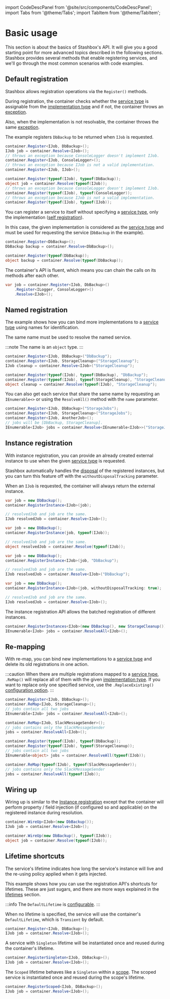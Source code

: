 import CodeDescPanel from '@site/src/components/CodeDescPanel';
import Tabs from '@theme/Tabs'; 
import TabItem from '@theme/TabItem';

# Basic usage

This section is about the basics of Stashbox's API. It will give you a good starting point for more advanced topics described in the following sections. 
Stashbox provides several methods that enable registering services, and we'll go through the most common scenarios with code examples.

## Default registration

<CodeDescPanel>
<div>

Stashbox allows registration operations via the `Register()` methods. 

During registration, the container checks whether the [service type](/docs/getting-started/glossary#service-type--implementation-type) is assignable from the [implementation type](/docs/getting-started/glossary#service-type--implementation-type) and if not, the container throws an [exception](diagnostics/validation?id=registration-validation). 

Also, when the implementation is not resolvable, the container throws the same [exception](/docs/diagnostics/validation#registration-validation).

The example registers `DbBackup` to be returned when `IJob` is requested.

</div>

<div>

<Tabs groupId="generic-runtime-apis">
<TabItem value="Generic API" label="Generic API">

```cs
container.Register<IJob, DbBackup>();
IJob job = container.Resolve<IJob>();
// throws an exception because ConsoleLogger doesn't implement IJob.
container.Register<IJob, ConsoleLogger>();
// throws an exception because IJob is not a valid implementation.
container.Register<IJob, IJob>();
```

</TabItem>
<TabItem value="Runtime type API" label="Runtime type API">

```cs
container.Register(typeof(IJob), typeof(DbBackup));
object job = container.Resolve(typeof(IJob));
// throws an exception because ConsoleLogger doesn't implement IJob.
container.Register(typeof(IJob), typeof(ConsoleLogger));
// throws an exception because IJob is not a valid implementation.
container.Register(typeof(IJob), typeof(IJob));
```

</TabItem>
</Tabs>
</div>
</CodeDescPanel>

<CodeDescPanel>
<div>

You can register a service to itself without specifying a [service type](/docs/getting-started/glossary#service-type--implementation-type), only the implementation ([self registration](/docs/getting-started/glossary#self-registration)). 

In this case, the given implementation is considered as the [service type](/docs/getting-started/glossary#service-type--implementation-type) and must be used for requesting the service (`DbBackup` in the example).

</div>
<div>
<Tabs groupId="generic-runtime-apis">
<TabItem value="Generic API" label="Generic API">

```cs
container.Register<DbBackup>();
DbBackup backup = container.Resolve<DbBackup>();
```

</TabItem>
<TabItem value="Runtime type API" label="Runtime type API">

```cs
container.Register(typeof(DbBackup));
object backup = container.Resolve(typeof(DbBackup));
```
</TabItem>
</Tabs>
</div>
</CodeDescPanel>

<CodeDescPanel>

<div>

The container's API is fluent, which means you can chain the calls on its methods after each other.

</div>
<div>

```cs
var job = container.Register<IJob, DbBackup>()
    .Register<ILogger, ConsoleLogger>()
    .Resolve<IJob>();
```

</div>
</CodeDescPanel>

## Named registration

<CodeDescPanel>

<div>

The example shows how you can bind more implementations to a [service type](/docs/getting-started/glossary#service-type--implementation-type) using names for identification. 

The same name must be used to resolve the named service.

:::note
The name is an `object` type.
:::

</div>
<div>

<Tabs groupId="generic-runtime-apis">
<TabItem value="Generic API" label="Generic API">

```cs
container.Register<IJob, DbBackup>("DbBackup");
container.Register<IJob, StorageCleanup>("StorageCleanup");
IJob cleanup = container.Resolve<IJob>("StorageCleanup");
```

</TabItem>
<TabItem value="Runtime type API" label="Runtime type API">

```cs
container.Register(typeof(IJob), typeof(DbBackup), "DbBackup");
container.Register(typeof(IJob), typeof(StorageCleanup), "StorageCleanup");
object cleanup = container.Resolve(typeof(IJob), "StorageCleanup");
```

</TabItem>
</Tabs>
</div>
</CodeDescPanel>

<CodeDescPanel>
<div>

You can also get each service that share the same name by requesting an `IEnumerable<>` or using the `ResolveAll()` method with the `name` parameter.

</div>
<div>

```cs
container.Register<IJob, DbBackup>("StorageJobs");
container.Register<IJob, StorageCleanup>("StorageJobs");
container.Register<IJob, AnotherJob>();
// jobs will be [DbBackup, StorageCleanup].
IEnumerable<IJob> jobs = container.Resolve<IEnumerable<IJob>>("StorageJobs");
```

</div>
</CodeDescPanel>

## Instance registration

<CodeDescPanel>
<div>

With instance registration, you can provide an already created external instance to use when the given [service type](/docs/getting-started/glossary#service-type--implementation-type) is requested.

Stashbox automatically handles the [disposal](/docs/guides/scopes#disposal) of the registered instances, but you can turn this feature off with the `withoutDisposalTracking` parameter.

When an `IJob` is requested, the container will always return the external instance.

</div>
<div>
<Tabs groupId="generic-runtime-apis">
<TabItem value="Generic API" label="Generic API">

```cs
var job = new DbBackup();
container.RegisterInstance<IJob>(job);

// resolvedJob and job are the same.
IJob resolvedJob = container.Resolve<IJob>();
```

</TabItem>
<TabItem value="Runtime type API" label="Runtime type API">

```cs
var job = new DbBackup();
container.RegisterInstance(job, typeof(IJob));

// resolvedJob and job are the same.
object resolvedJob = container.Resolve(typeof(IJob));
```

</TabItem>
<TabItem value="Named" label="Named">

```cs
var job = new DbBackup();
container.RegisterInstance<IJob>(job, "DbBackup");

// resolvedJob and job are the same.
IJob resolvedJob = container.Resolve<IJob>("DbBackup");
```

</TabItem>
<TabItem value="No dispose" label="No dispose">

```cs
var job = new DbBackup();
container.RegisterInstance<IJob>(job, withoutDisposalTracking: true);

// resolvedJob and job are the same.
IJob resolvedJob = container.Resolve<IJob>();
```

</TabItem>
</Tabs>
</div>
</CodeDescPanel>

<CodeDescPanel>
<div>

The instance registration API allows the batched registration of different instances.

</div>
<div>

```cs
container.RegisterInstances<IJob>(new DbBackup(), new StorageCleanup());
IEnumerable<IJob> jobs = container.ResolveAll<IJob>();
```

</div>
</CodeDescPanel>

## Re-mapping

<CodeDescPanel>

<div>

With re-map, you can bind new implementations to a [service type](/docs/getting-started/glossary#service-type--implementation-type) and delete its old registrations in one action. 

:::caution
When there are multiple registrations mapped to a [service type](/docs/getting-started/glossary#service-type--implementation-type), `.ReMap()` will replace all of them with the given [implementation type](/docs/getting-started/glossary#service-type--implementation-type). If you want to replace only one specified service, use the `.ReplaceExisting()` [configuration option](configuration/registration-configuration?id=replace).
:::

</div>
<div>

<Tabs groupId="generic-runtime-apis">
<TabItem value="Generic API" label="Generic API">

```cs
container.Register<IJob, DbBackup>();
container.ReMap<IJob, StorageCleanup>();
// jobs contain all two jobs
IEnumerable<IJob> jobs = container.ResolveAll<IJob>();

container.ReMap<IJob, SlackMessageSender>();
// jobs contains only the SlackMessageSender
jobs = container.ResolveAll<IJob>();
```

</TabItem>
<TabItem value="Runtime type API" label="Runtime type API">

```cs
container.Register(typeof(IJob), typeof(DbBackup));
container.Register(typeof(IJob), typeof(StorageCleanup));
// jobs contain all two jobs
IEnumerable<object> jobs = container.ResolveAll(typeof(IJob));

container.ReMap(typeof(IJob), typeof(SlackMessageSender));
// jobs contains only the SlackMessageSender
jobs = container.ResolveAll(typeof(IJob));
```

</TabItem>
</Tabs>
</div>
</CodeDescPanel>

## Wiring up
<CodeDescPanel>

<div>

Wiring up is similar to the [Instance registration](#instance-registration) except that the container will perform property / field injection (if configured so and applicable) on the registered instance during resolution.

</div>
<div>

<Tabs groupId="generic-runtime-apis">
<TabItem value="Generic API" label="Generic API">

```cs
container.WireUp<IJob>(new DbBackup());
IJob job = container.Resolve<IJob>();
```

</TabItem>
<TabItem value="Runtime type API" label="Runtime type API">

```cs
container.WireUp(new DbBackup(), typeof(IJob));
object job = container.Resolve(typeof(IJob));
```

</TabItem>
</Tabs>
</div>
</CodeDescPanel>

## Lifetime shortcuts
<CodeDescPanel>

<div>
The service's lifetime indicates how long the service's instance will live and the re-using policy applied when it gets injected.

This example shows how you can use the registration API's shortcuts for lifetimes. These are just sugars, and there are more ways explained in the [lifetimes](/docs/guides/lifetimes) section.

:::info
The `DefaultLifetime` is [configurable](/docs/guides/lifetimes#default-lifetime).
:::

</div>
<div>

<Tabs groupId="generic-runtime-apis">
<TabItem value="Default" label="Default">

When no lifetime is specified, the service will use the container's `DefaultLifetime`, which is `Transient` by default.

```cs
container.Register<IJob, DbBackup>();
IJob job = container.Resolve<IJob>();
```

</TabItem>
<TabItem value="Singleton" label="Singleton">

A service with `Singleton` lifetime will be instantiated once and reused during the container's lifetime.
```cs
container.RegisterSingleton<IJob, DbBackup>();
IJob job = container.Resolve<IJob>();
```

</TabItem>
<TabItem value="Scoped" label="Scoped">

The `Scoped` lifetime behaves like a `Singleton` within a [scope](/docs/guides/scopes). 
The scoped service is instantiated once and reused during the scope's lifetime.
```cs
container.RegisterScoped<IJob, DbBackup>();
IJob job = container.Resolve<IJob>();
```

</TabItem>
</Tabs>
</div>
</CodeDescPanel>